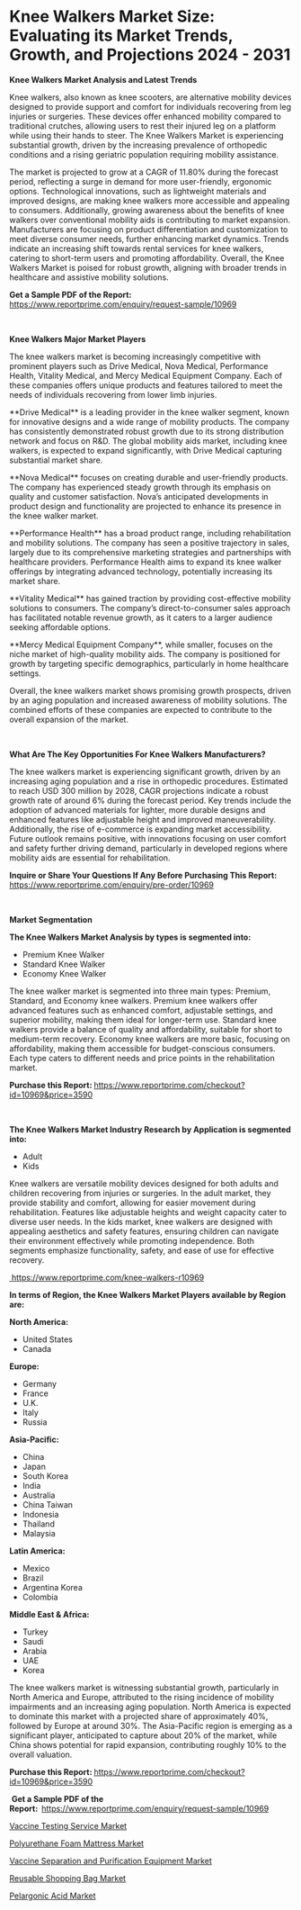 <p><h1>Knee Walkers Market Size: Evaluating its Market Trends, Growth, and Projections 2024 - 2031</h1></p><p><strong>Knee Walkers Market Analysis and Latest Trends</strong></p>
<p><p>Knee walkers, also known as knee scooters, are alternative mobility devices designed to provide support and comfort for individuals recovering from leg injuries or surgeries. These devices offer enhanced mobility compared to traditional crutches, allowing users to rest their injured leg on a platform while using their hands to steer. The Knee Walkers Market is experiencing substantial growth, driven by the increasing prevalence of orthopedic conditions and a rising geriatric population requiring mobility assistance.</p><p>The market is projected to grow at a CAGR of 11.80% during the forecast period, reflecting a surge in demand for more user-friendly, ergonomic options. Technological innovations, such as lightweight materials and improved designs, are making knee walkers more accessible and appealing to consumers. Additionally, growing awareness about the benefits of knee walkers over conventional mobility aids is contributing to market expansion. Manufacturers are focusing on product differentiation and customization to meet diverse consumer needs, further enhancing market dynamics. Trends indicate an increasing shift towards rental services for knee walkers, catering to short-term users and promoting affordability. Overall, the Knee Walkers Market is poised for robust growth, aligning with broader trends in healthcare and assistive mobility solutions.</p></p>
<p><strong>Get a Sample PDF of the Report:&nbsp;</strong> <a href="https://www.reportprime.com/enquiry/request-sample/10969?utm_campaign=1842&utm_medium=2&utm_source=Github&utm_content=ia&utm_term=29112024&utm_id=knee-walkers">https://www.reportprime.com/enquiry/request-sample/10969</a></p>
<p>&nbsp;</p>
<p><strong>Knee Walkers Major Market Players</strong></p>
<p><p>The knee walkers market is becoming increasingly competitive with prominent players such as Drive Medical, Nova Medical, Performance Health, Vitality Medical, and Mercy Medical Equipment Company. Each of these companies offers unique products and features tailored to meet the needs of individuals recovering from lower limb injuries.</p><p>**Drive Medical** is a leading provider in the knee walker segment, known for innovative designs and a wide range of mobility products. The company has consistently demonstrated robust growth due to its strong distribution network and focus on R&D. The global mobility aids market, including knee walkers, is expected to expand significantly, with Drive Medical capturing substantial market share.</p><p>**Nova Medical** focuses on creating durable and user-friendly products. The company has experienced steady growth through its emphasis on quality and customer satisfaction. Nova’s anticipated developments in product design and functionality are projected to enhance its presence in the knee walker market.</p><p>**Performance Health** has a broad product range, including rehabilitation and mobility solutions. The company has seen a positive trajectory in sales, largely due to its comprehensive marketing strategies and partnerships with healthcare providers. Performance Health aims to expand its knee walker offerings by integrating advanced technology, potentially increasing its market share.</p><p>**Vitality Medical** has gained traction by providing cost-effective mobility solutions to consumers. The company’s direct-to-consumer sales approach has facilitated notable revenue growth, as it caters to a larger audience seeking affordable options.</p><p>**Mercy Medical Equipment Company**, while smaller, focuses on the niche market of high-quality mobility aids. The company is positioned for growth by targeting specific demographics, particularly in home healthcare settings.</p><p>Overall, the knee walkers market shows promising growth prospects, driven by an aging population and increased awareness of mobility solutions. The combined efforts of these companies are expected to contribute to the overall expansion of the market.</p></p>
<p>&nbsp;</p>
<p><strong>What Are The Key Opportunities For Knee Walkers Manufacturers?</strong></p>
<p><p>The knee walkers market is experiencing significant growth, driven by an increasing aging population and a rise in orthopedic procedures. Estimated to reach USD 300 million by 2028, CAGR projections indicate a robust growth rate of around 6% during the forecast period. Key trends include the adoption of advanced materials for lighter, more durable designs and enhanced features like adjustable height and improved maneuverability. Additionally, the rise of e-commerce is expanding market accessibility. Future outlook remains positive, with innovations focusing on user comfort and safety further driving demand, particularly in developed regions where mobility aids are essential for rehabilitation.</p></p>
<p><strong>Inquire or Share Your Questions If Any Before Purchasing This Report:</strong> <a href="https://www.reportprime.com/enquiry/pre-order/10969?utm_campaign=1842&utm_medium=2&utm_source=Github&utm_content=ia&utm_term=29112024&utm_id=knee-walkers">https://www.reportprime.com/enquiry/pre-order/10969</a></p>
<p>&nbsp;</p>
<p><strong>Market Segmentation</strong></p>
<p><strong>The Knee Walkers Market Analysis by types is segmented into:</strong></p>
<p><ul><li>Premium Knee Walker</li><li>Standard Knee Walker</li><li>Economy Knee Walker</li></ul></p>
<p><p>The knee walker market is segmented into three main types: Premium, Standard, and Economy knee walkers. Premium knee walkers offer advanced features such as enhanced comfort, adjustable settings, and superior mobility, making them ideal for longer-term use. Standard knee walkers provide a balance of quality and affordability, suitable for short to medium-term recovery. Economy knee walkers are more basic, focusing on affordability, making them accessible for budget-conscious consumers. Each type caters to different needs and price points in the rehabilitation market.</p></p>
<p><strong>Purchase this Report:&nbsp;</strong><a href="https://www.reportprime.com/checkout?id=10969&price=3590&utm_campaign=1842&utm_medium=2&utm_source=Github&utm_content=ia&utm_term=29112024&utm_id=knee-walkers">https://www.reportprime.com/checkout?id=10969&price=3590</a></p>
<p>&nbsp;</p>
<p><strong>The Knee Walkers Market Industry Research by Application is segmented into:</strong></p>
<p><ul><li>Adult</li><li>Kids</li></ul></p>
<p><p>Knee walkers are versatile mobility devices designed for both adults and children recovering from injuries or surgeries. In the adult market, they provide stability and comfort, allowing for easier movement during rehabilitation. Features like adjustable heights and weight capacity cater to diverse user needs. In the kids market, knee walkers are designed with appealing aesthetics and safety features, ensuring children can navigate their environment effectively while promoting independence. Both segments emphasize functionality, safety, and ease of use for effective recovery.</p></p>
<p><a href="https://www.reportprime.com/knee-walkers-r10969?utm_campaign=1842&utm_medium=2&utm_source=Github&utm_content=ia&utm_term=29112024&utm_id=knee-walkers">&nbsp;https://www.reportprime.com/knee-walkers-r10969</a></p>
<p><strong>In terms of Region, the Knee Walkers Market Players available by Region are:</strong></p>
<p>
    <p> <strong> North America: </strong>
        <ul>
            <li>United States</li>
            <li>Canada</li>
        </ul>
        </p> 
    <p> <strong> Europe: </strong>
        <ul>
            <li>Germany</li>
            <li>France</li>
            <li>U.K.</li>
            <li>Italy</li>
            <li>Russia</li>
        </ul>
        </p> 
    <p> <strong> Asia-Pacific: </strong>
        <ul>
            <li>China</li>
            <li>Japan</li>
            <li>South Korea</li>
            <li>India</li>
            <li>Australia</li>
            <li>China Taiwan</li>
            <li>Indonesia</li>
            <li>Thailand</li>
            <li>Malaysia</li>
        </ul>
        </p> 
    <p> <strong> Latin America: </strong>
        <ul>
            <li>Mexico</li>
            <li>Brazil</li>
            <li>Argentina Korea</li>
            <li>Colombia</li>
        </ul>
        </p> 
    <p> <strong> Middle East & Africa: </strong>
        <ul>
            <li>Turkey</li>
            <li>Saudi</li>
            <li>Arabia</li>
            <li>UAE</li>
            <li>Korea</li>
        </ul>
    </p>
    </p>
<p><p>The knee walkers market is witnessing substantial growth, particularly in North America and Europe, attributed to the rising incidence of mobility impairments and an increasing aging population. North America is expected to dominate this market with a projected share of approximately 40%, followed by Europe at around 30%. The Asia-Pacific region is emerging as a significant player, anticipated to capture about 20% of the market, while China shows potential for rapid expansion, contributing roughly 10% to the overall valuation.</p></p>
<p><strong>Purchase this Report: </strong><a href="https://www.reportprime.com/checkout?id=10969&price=3590&utm_campaign=1842&utm_medium=2&utm_source=Github&utm_content=ia&utm_term=29112024&utm_id=knee-walkers">https://www.reportprime.com/checkout?id=10969&price=3590</a></p>
<p>&nbsp;<strong>Get a Sample PDF of the Report:&nbsp;&nbsp;</strong><a href="https://www.reportprime.com/enquiry/request-sample/10969?utm_campaign=1842&utm_medium=2&utm_source=Github&utm_content=ia&utm_term=29112024&utm_id=knee-walkers">https://www.reportprime.com/enquiry/request-sample/10969</a></p>
<p><strong></strong></p>
<p><p><a href="https://issuu.com/reportprime-2/docs/vaccine-testing-service-market-size-2030.pptx?utm_campaign=1842&utm_medium=2&utm_source=Github&utm_content=ia&utm_term=29112024&utm_id=knee-walkers">Vaccine Testing Service Market</a></p><p><a href="https://www.linkedin.com/pulse/navigating-global-polyurethane-foam-mattress-market-from-trends-ecsve?utm_campaign=1842&utm_medium=2&utm_source=Github&utm_content=ia&utm_term=29112024&utm_id=knee-walkers">Polyurethane Foam Mattress Market</a></p><p><a href="https://issuu.com/reportprime-2/docs/vaccine-separation-and-purification-equipment-mark?utm_campaign=1842&utm_medium=2&utm_source=Github&utm_content=ia&utm_term=29112024&utm_id=knee-walkers">Vaccine Separation and Purification Equipment Market</a></p><p><a href="https://www.linkedin.com/pulse/investing-reusable-shopping-bag-market-trends-leading-products-4tycc?utm_campaign=1842&utm_medium=2&utm_source=Github&utm_content=ia&utm_term=29112024&utm_id=knee-walkers">Reusable Shopping Bag Market</a></p><p><a href="https://www.linkedin.com/pulse/global-pelargonic-acid-market-share-growth-opportunities-kybye?utm_campaign=1842&utm_medium=2&utm_source=Github&utm_content=ia&utm_term=29112024&utm_id=knee-walkers">Pelargonic Acid Market</a></p></p>